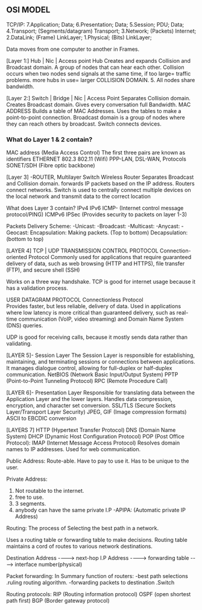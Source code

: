 <h2> OSI MODEL </h2>
TCP/IP:
7.Application;                                    	 Data;  
6.Presentation;                                   	 Data;
5.Session;                 PDU;                    	 Data;
4.Transport;            (Segments/datagram)   	    Transport;
3.Network;               (Packets)                  Internet;     
2.DataLink;               (Frame)             		LinkLayer;      
1.Physical;                (Bits)              		LinkLayer;

Data moves from one computer to another in Frames.

[Layer 1:]  Hub | Nic | Access point
Hub Creates and expands Collision and Broadcast domain. 
A group of nodes that can hear each other.
Collision occurs when two nodes send signals at the same time, if too large= traffic problems. 
 more hubs in use= larger COLLISION DOMAIN.
5. All nodes share bandwidth.

[Layer 2:]   Switch | Bridge | Nic | Access Point
 Separates Collision domain.
 Creates Broadcast domain.
 Gives every conversation full Bandwidth.
 MAC ADDRESS
 Builds a table of MAC Addresses. 
 Uses the tables to make a point-to-point connection.
 Broadcast domain is a group of nodes where they can reach      others by broadcast.
 Switch connects devices.


<h3> What do Layer 1 & 2 contain?</h3>

MAC address (Media Access Control)   The first three pairs are known as identifiers
ETHERNET 802.3 
802.11 (Wifi)
PPP-LAN, DSL-WAN, Protocols
SONET/SDH (Fibre optic backbone)



[Layer 3]  -ROUTER, Multilayer Switch Wireless Router
Separates Broadcast and Collision domain.
forwards IP packets based on the IP address. 
Routers connect networks.
Switch is used to centrally connect multiple devices on the local network and transmit data to the correct location


What does Layer 3 contain?
IPv4
IPv6
ICMP- (Internet control message protocol/PING)
ICMPv6
IPSec (Provides security to packets on layer 1-3)

Packets Delivery Scheme:
-Unicast:
-Broadcast:
-Multicast:
-Anycast:
-Geocast:
Encapsulation: Making packets. (Top to bottom)
Decapsulation: (bottom to top)

[LAYER 4]  TCP | UDP
TRANSMISSION CONTROL PROTOCOL 
Connection-oriented Protocol
Commonly used for applications that require guaranteed delivery of data, such as web browsing (HTTP and HTTPS), file transfer (FTP), and secure shell (SSH)

Works on a three way handshake.
TCP is good for internet usage because it has a validation process.

USER DATAGRAM PROTOCOL
Connectionless Protocol  
Provides faster, but less reliable, delivery of data.
Used in applications where low latency is more critical than guaranteed delivery, such as real-time communication (VoIP, video streaming) and Domain Name System (DNS) queries.

UDP is good for receiving calls, 
because it mostly sends data rather than validating.


[LAYER 5]- Session Layer 
The Session Layer is responsible for establishing, maintaining, and terminating sessions or connections between applications.
It manages dialogue control, allowing for full-duplex or half-duplex communication.
NetBIOS (Network Basic Input/Output System)
PPTP (Point-to-Point Tunneling Protocol)
RPC (Remote Procedure Call)



[LAYER 6]- Presentation Layer 
Responsible for translating data between the Application Layer and the lower layers.
Handles data compression, encryption, and character set conversion.
SSL/TLS (Secure Sockets Layer/Transport Layer Security)
JPEG, GIF (Image compression formats)
ASCII to EBCDIC conversion



[LAYERS  7] 
HTTP (Hypertext Transfer Protocol)
DNS (Domain Name System)
DHCP (Dynamic Host Configuration Protocol)
POP (Post Office Protocol):
IMAP (Internet Message Access Protocol)
Resolves domain names to IP addresses.
Used for web communication.





Public Address:
Route-able.
Have to pay to use it.
Has to be unique to the user.

Private Address:
1. Not routable to the internet.
2. free to use.
3. 3 segments.
4. anybody can have the same private I.P
-APIPA: (Automatic private IP Address)

Routing: 
The process of Selecting the best path in a network.

Uses a routing table or forwarding table to make decisions. 
 Routing table maintains a cord of routes to various network destinations.

Destination Address ----> next-hop I.P Address ----> forwarding table  ----> interface number(physical)

Packet forwarding:
In Summary function of routers:
-best path selections
.ruling routing algorithm.
-forwarding packets to destination
.Switch

Routing protocols:
RIP (Routing information protocol)
OSPF (open shortest path first)
BGP (Border gateway protocol)
